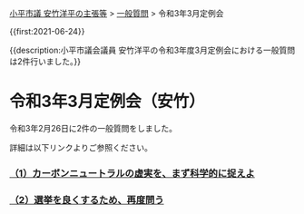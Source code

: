 <p class="breadcrumbs"><a href="../../../index.md">小平市議 安竹洋平の主張等</a> > <a href="../../index.md">一般質問</a> > 令和3年3月定例会

{{first:2021-06-24}}

{{description:小平市議会議員 安竹洋平の令和3年度3月定例会における一般質問は2件行いました。}}

# 令和3年3月定例会（安竹）

令和3年2月26日に2件の一般質問をしました。

詳細は以下リンクよりご参照ください。

### [（1）カーボンニュートラルの虚実を、まず科学的に捉えよ](./1-carbon-neutral-giman.md)

### [（2）選挙を良くするため、再度問う](./2-senkyo-yokusuru-again.md)
